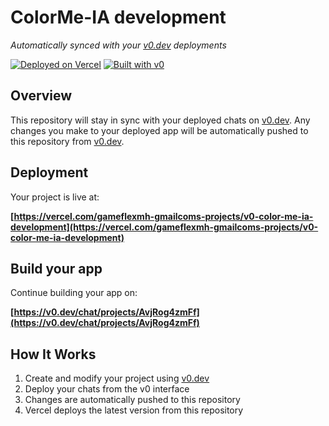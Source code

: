 # ColorMe-IA development

*Automatically synced with your [v0.dev](https://v0.dev) deployments*

[![Deployed on Vercel](https://img.shields.io/badge/Deployed%20on-Vercel-black?style=for-the-badge&logo=vercel)](https://vercel.com/gameflexmh-gmailcoms-projects/v0-color-me-ia-development)
[![Built with v0](https://img.shields.io/badge/Built%20with-v0.dev-black?style=for-the-badge)](https://v0.dev/chat/projects/AvjRog4zmFf)

## Overview

This repository will stay in sync with your deployed chats on [v0.dev](https://v0.dev).
Any changes you make to your deployed app will be automatically pushed to this repository from [v0.dev](https://v0.dev).

## Deployment

Your project is live at:

**[https://vercel.com/gameflexmh-gmailcoms-projects/v0-color-me-ia-development](https://vercel.com/gameflexmh-gmailcoms-projects/v0-color-me-ia-development)**

## Build your app

Continue building your app on:

**[https://v0.dev/chat/projects/AvjRog4zmFf](https://v0.dev/chat/projects/AvjRog4zmFf)**

## How It Works

1. Create and modify your project using [v0.dev](https://v0.dev)
2. Deploy your chats from the v0 interface
3. Changes are automatically pushed to this repository
4. Vercel deploys the latest version from this repository